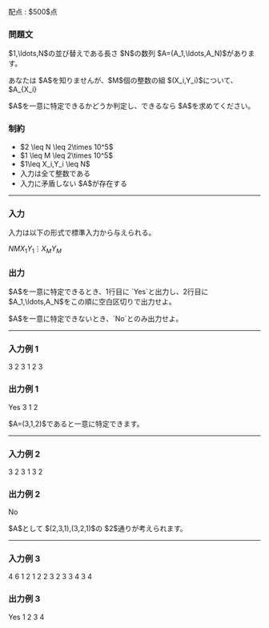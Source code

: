 
<div>

<span>

<span>

<p>
配点 : $500$点
</p>

<div>

<section>

### **問題文**

<p>
$1,\ldots,N$の並び替えである長さ $N$の数列 $A=(A_1,\ldots,A_N)$があります。
</p>

<p>
あなたは $A$を知りませんが、$M$個の整数の組 $(X_i,Y_i)$について、$A_{X_i}<A_{Y_i}$が成り立つことを知っています。
</p>

<p>
$A$を一意に特定できるかどうか判定し、できるなら $A$を求めてください。
</p>

</section>

</div>

<div>

<section>

### **制約**

<ul>

<li>
$2 \leq N \leq 2\times 10^5$
</li>

<li>
$1 \leq M \leq 2\times 10^5$
</li>

<li>
$1\leq X_i,Y_i \leq N$
</li>

<li>
入力は全て整数である
</li>

<li>
入力に矛盾しない $A$が存在する
</li>

</ul>

</section>

</div>

---

<div>

<div>

<section>

### **入力**

<p>
入力は以下の形式で標準入力から与えられる。
</p>

<div>

$N$$M$$X_1$$Y_1$$\vdots$$X_M$$Y_M$
</div>

</section>

</div>

<div>

<section>

### **出力**

<p>
$A$を一意に特定できるとき、1行目に `Yes`と出力し、2行目に $A_1,\ldots,A_N$をこの順に空白区切りで出力せよ。
</p>

<p>
$A$を一意に特定できないとき、`No`とのみ出力せよ。
</p>

</section>

</div>

</div>

---

<div>

<section>

### **入力例 1**

<div>

3 2
3 1
2 3

</div>

</section>

</div>

<div>

<section>

### **出力例 1**

<div>

Yes
3 1 2

</div>

<p>
$A=(3,1,2)$であると一意に特定できます。
</p>

</section>

</div>

---

<div>

<section>

### **入力例 2**

<div>

3 2
3 1
3 2

</div>

</section>

</div>

<div>

<section>

### **出力例 2**

<div>

No

</div>

<p>
$A$として $(2,3,1),(3,2,1)$の $2$通りが考えられます。
</p>

</section>

</div>

---

<div>

<section>

### **入力例 3**

<div>

4 6
1 2
1 2
2 3
2 3
3 4
3 4

</div>

</section>

</div>

<div>

<section>

### **出力例 3**

<div>

Yes
1 2 3 4

</div>

</section>

</div>

</span>

</span>

</div>
